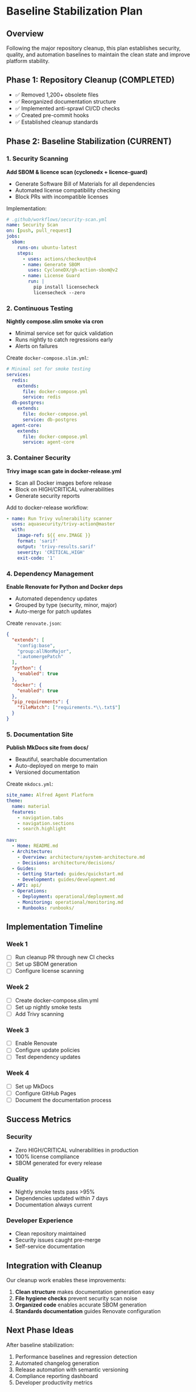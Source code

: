 # Baseline Stabilization Plan

## Overview
Following the major repository cleanup, this plan establishes security, quality, and automation baselines to maintain the clean state and improve platform stability.

## Phase 1: Repository Cleanup (COMPLETED)
- ✅ Removed 1,200+ obsolete files
- ✅ Reorganized documentation structure
- ✅ Implemented anti-sprawl CI/CD checks
- ✅ Created pre-commit hooks
- ✅ Established cleanup standards

## Phase 2: Baseline Stabilization (CURRENT)

### 1. Security Scanning
**Add SBOM & licence scan (cyclonedx + licence-guard)**
- Generate Software Bill of Materials for all dependencies
- Automated license compatibility checking
- Block PRs with incompatible licenses

Implementation:
```yaml
# .github/workflows/security-scan.yml
name: Security Scan
on: [push, pull_request]
jobs:
  sbom:
    runs-on: ubuntu-latest
    steps:
      - uses: actions/checkout@v4
      - name: Generate SBOM
        uses: CycloneDX/gh-action-sbom@v2
      - name: License Guard
        run: |
          pip install licensecheck
          licensecheck --zero
```

### 2. Continuous Testing
**Nightly compose.slim smoke via cron**
- Minimal service set for quick validation
- Runs nightly to catch regressions early
- Alerts on failures

Create `docker-compose.slim.yml`:
```yaml
# Minimal set for smoke testing
services:
  redis:
    extends:
      file: docker-compose.yml
      service: redis
  db-postgres:
    extends:
      file: docker-compose.yml
      service: db-postgres
  agent-core:
    extends:
      file: docker-compose.yml
      service: agent-core
```

### 3. Container Security
**Trivy image scan gate in docker-release.yml**
- Scan all Docker images before release
- Block on HIGH/CRITICAL vulnerabilities
- Generate security reports

Add to docker-release workflow:
```yaml
- name: Run Trivy vulnerability scanner
  uses: aquasecurity/trivy-action@master
  with:
    image-ref: ${{ env.IMAGE }}
    format: 'sarif'
    output: 'trivy-results.sarif'
    severity: 'CRITICAL,HIGH'
    exit-code: '1'
```

### 4. Dependency Management
**Enable Renovate for Python and Docker deps**
- Automated dependency updates
- Grouped by type (security, minor, major)
- Auto-merge for patch updates

Create `renovate.json`:
```json
{
  "extends": [
    "config:base",
    "group:allNonMajor",
    ":automergePatch"
  ],
  "python": {
    "enabled": true
  },
  "docker": {
    "enabled": true
  },
  "pip_requirements": {
    "fileMatch": ["requirements.*\\.txt$"]
  }
}
```

### 5. Documentation Site
**Publish MkDocs site from docs/**
- Beautiful, searchable documentation
- Auto-deployed on merge to main
- Versioned documentation

Create `mkdocs.yml`:
```yaml
site_name: Alfred Agent Platform
theme:
  name: material
  features:
    - navigation.tabs
    - navigation.sections
    - search.highlight
    
nav:
  - Home: README.md
  - Architecture:
    - Overview: architecture/system-architecture.md
    - Decisions: architecture/decisions/
  - Guides:
    - Getting Started: guides/quickstart.md
    - Development: guides/development.md
  - API: api/
  - Operations:
    - Deployment: operational/deployment.md
    - Monitoring: operational/monitoring.md
    - Runbooks: runbooks/
```

## Implementation Timeline

### Week 1
- [ ] Run cleanup PR through new CI checks
- [ ] Set up SBOM generation
- [ ] Configure license scanning

### Week 2
- [ ] Create docker-compose.slim.yml
- [ ] Set up nightly smoke tests
- [ ] Add Trivy scanning

### Week 3
- [ ] Enable Renovate
- [ ] Configure update policies
- [ ] Test dependency updates

### Week 4
- [ ] Set up MkDocs
- [ ] Configure GitHub Pages
- [ ] Document the documentation process

## Success Metrics

### Security
- Zero HIGH/CRITICAL vulnerabilities in production
- 100% license compliance
- SBOM generated for every release

### Quality
- Nightly smoke tests pass >95%
- Dependencies updated within 7 days
- Documentation always current

### Developer Experience
- Clean repository maintained
- Security issues caught pre-merge
- Self-service documentation

## Integration with Cleanup

Our cleanup work enables these improvements:
1. **Clean structure** makes documentation generation easy
2. **File hygiene checks** prevent security scan noise
3. **Organized code** enables accurate SBOM generation
4. **Standards documentation** guides Renovate configuration

## Next Phase Ideas

After baseline stabilization:
1. Performance baselines and regression detection
2. Automated changelog generation
3. Release automation with semantic versioning
4. Compliance reporting dashboard
5. Developer productivity metrics